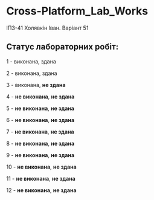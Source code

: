 # Cross-Platform_Lab_Works
ІПЗ-41 Холявкін Іван. Варіант 51

## Статус лабораторних робіт:
<p>1 - виконана, здана </p>
<p>2 - виконана, здана </p>
<p>3 - виконана, <strong>не здана</strong> </p>
<p>4 - <strong>не виконана</strong>, <strong>не здана</strong> </p>
<p>5 - <strong>не виконана</strong>, <strong>не здана</strong> </p>
<p>6 - <strong>не виконана</strong>, <strong>не здана</strong> </p>
<p>7 - <strong>не виконана</strong>, <strong>не здана</strong> </p>
<p>8 - <strong>не виконана</strong>, <strong>не здана</strong> </p>
<p>9 - <strong>не виконана</strong>, <strong>не здана</strong> </p>
<p>10 - <strong>не виконана</strong>, <strong>не здана</strong> </p>
<p>11 - <strong>не виконана</strong>, <strong>не здана</strong> </p>
<p>12 - <strong>не виконана</strong>, <strong>не здана</strong> </p>
